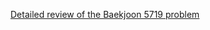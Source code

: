 [Detailed review of the Baekjoon 5719 problem](https://choicube84.github.io/study/2024/09/15/baekjoon_5719.html)